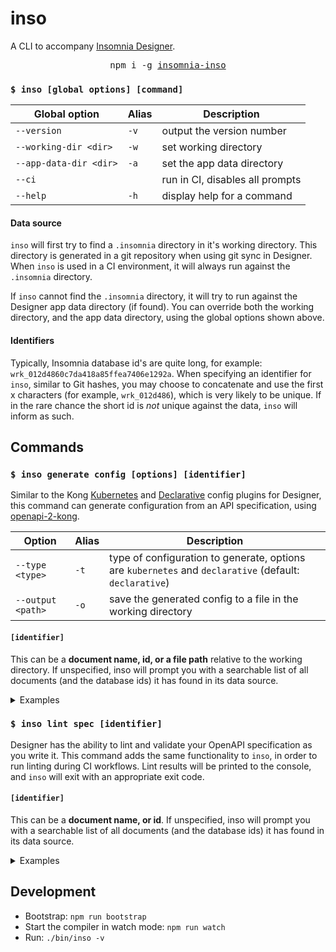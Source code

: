 # inso

A CLI to accompany [Insomnia Designer](https://insomnia.rest).

<div align="center">
  <pre>npm i -g <a href="https://www.npmjs.com/package/insomnia-inso">insomnia-inso</a></pre>
</div>

### `$ inso [global options] [command]`

|Global option|Alias|Description|
|- |- |- |
| `--version` | `-v` |output the version number|
| `--working-dir <dir>` | `-w` |set working directory|
| `--app-data-dir <dir>` | `-a` |set the app data directory|
| `--ci` | | run in CI, disables all prompts |
| `--help` | `-h` |display help for a command|

#### Data source

`inso` will first try to find a `.insomnia` directory in it's working directory. This directory is generated in a git repository when using git sync in Designer. When `inso` is used in a CI environment, it will always run against the `.insomnia` directory.

If `inso` cannot find the `.insomnia` directory, it will try to run against the Designer app data directory (if found). You can override both the working directory, and the app data directory, using the global options shown above.

#### Identifiers
Typically, Insomnia database id's are quite long, for example: `wrk_012d4860c7da418a85ffea7406e1292a`. When specifying an identifier for `inso`, similar to Git hashes, you may choose to concatenate and use the first x characters (for example, `wrk_012d486`), which is very likely to be unique. If in the rare chance the short id is _not_ unique against the data, `inso` will inform as such.

## Commands

### `$ inso generate config [options] [identifier]`

Similar to the Kong [Kubernetes](https://insomnia.rest/plugins/insomnia-plugin-kong-kubernetes-config) and [Declarative](https://insomnia.rest/plugins/insomnia-plugin-kong-declarative-config) config plugins for Designer, this command can generate configuration from an API specification, using [openapi-2-kong](https://www.npmjs.com/package/openapi-2-kong).

|Option|Alias|Description|
|- |- |- |
| `--type <type>` | `-t` |type of configuration to generate, options are `kubernetes` and `declarative` (default: `declarative`) |
| `--output <path>` | `-o` |save the generated config to a file in the working directory|

#### `[identifier]`
This can be a **document name, id, or a file path** relative to the working directory. If unspecified, inso will prompt you with a searchable list of all documents (and the database ids) it has found in its data source.

<details>
<summary>Examples</summary>

When running in the [git-repo](/src/db/__fixtures__/git-repo) directory
```sh
inso generate config # Will prompt

inso generate config spc_46c5a4 --type declarative

inso generate config spc_46c5a4 --type declarative > output.yaml

inso generate config "Sample Specification" --output output.yaml

inso generate config "Sample Specification" --type kubernetes

inso generate config spec.yaml --working-dir another/dir
```
</details>

### `$ inso lint spec [identifier]`

Designer has the ability to lint and validate your OpenAPI specification as you write it. This command adds the same functionality to `inso`, in order to run linting during CI workflows. Lint results will be printed to the console, and `inso` will exit with an appropriate exit code.

#### `[identifier]`
This can be a **document name, or id**. If unspecified, inso will prompt you with a searchable list of all documents (and the database ids) it has found in its data source.

<details>
<summary>Examples</summary>

When running in the [git-repo](/src/db/__fixtures__/git-repo) directory
```sh
inso lint spec # Will prompt

inso lint spec spc_46c5a4

inso lint spec "Sample Specification"
```
</details>



## Development

* Bootstrap: `npm run bootstrap`
* Start the compiler in watch mode: `npm run watch`
* Run: `./bin/inso -v`
